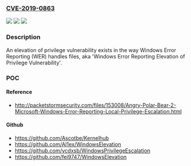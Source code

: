 ### [CVE-2019-0863](https://cve.mitre.org/cgi-bin/cvename.cgi?name=CVE-2019-0863)
![](https://img.shields.io/static/v1?label=Product&message=Windows%20Server%2C%20version%201903%20(Server%20Core%20installation)&color=blue)
![](https://img.shields.io/static/v1?label=Version&message=n%2Fa&color=blue)
![](https://img.shields.io/static/v1?label=Vulnerability&message=Elevation%20of%20Privilege&color=brighgreen)

### Description

An elevation of privilege vulnerability exists in the way Windows Error Reporting (WER) handles files, aka 'Windows Error Reporting Elevation of Privilege Vulnerability'.

### POC

#### Reference
- http://packetstormsecurity.com/files/153008/Angry-Polar-Bear-2-Microsoft-Windows-Error-Reporting-Local-Privilege-Escalation.html

#### Github
- https://github.com/Ascotbe/Kernelhub
- https://github.com/Al1ex/WindowsElevation
- https://github.com/ycdxsb/WindowsPrivilegeEscalation
- https://github.com/fei9747/WindowsElevation

